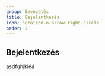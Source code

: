```yaml
---
group: Bevezetés
title: Bejelentkezés
icon: heroicon-o-arrow-right-circle
order: 2
---
```


## Bejelentkezés
asdfghjkléá
